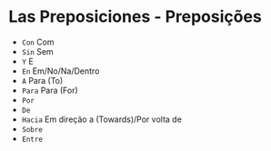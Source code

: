 # Las Preposiciones - Preposições

-   `Con` Com
-   `Sin` Sem
-   `Y` E
-   `En` Em/No/Na/Dentro
-   `A` Para (To)
-   `Para` Para (For)
-   `Por`
-   `De`
-   `Hacia` Em direção a (Towards)/Por volta de
-   `Sobre`
-   `Entre`
